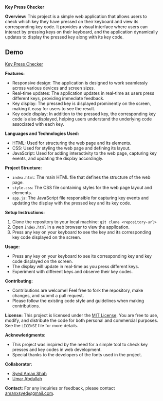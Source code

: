 **Key Press Checker**

**Overview:**
This project is a simple web application that allows users to check which key they have pressed on their keyboard and view its corresponding key code. It provides a visual interface where users can interact by pressing keys on their keyboard, and the application dynamically updates to display the pressed key along with its key code.

## Demo

[Key Press Checker](<#>)

**Features:**
- Responsive design: The application is designed to work seamlessly across various devices and screen sizes.
- Real-time updates: The application updates in real-time as users press different keys, providing immediate feedback.
- Key display: The pressed key is displayed prominently on the screen, making it easy for users to see the result.
- Key code display: In addition to the pressed key, the corresponding key code is also displayed, helping users understand the underlying code associated with each key.

**Languages and Technologies Used:**
- HTML: Used for structuring the web page and its elements.
- CSS: Used for styling the web page and defining its layout.
- JavaScript: Used for adding interactivity to the web page, capturing key events, and updating the display accordingly.

**Project Structure:**
- `index.html`: The main HTML file that defines the structure of the web page.
- `style.css`: The CSS file containing styles for the web page layout and elements.
- `app.js`: The JavaScript file responsible for capturing key events and updating the display with the pressed key and its key code.

**Setup Instructions:**
1. Clone the repository to your local machine: `git clone <repository-url>`
2. Open `index.html` in a web browser to view the application.
3. Press any key on your keyboard to see the key and its corresponding key code displayed on the screen.

**Usage:**
- Press any key on your keyboard to see its corresponding key and key code displayed on the screen.
- The display will update in real-time as you press different keys.
- Experiment with different keys and observe their key codes.

**Contributing:**
- Contributions are welcome! Feel free to fork the repository, make changes, and submit a pull request.
- Please follow the existing code style and guidelines when making contributions.

**License:**
This project is licensed under the [MIT License](https://opensource.org/licenses/MIT). You are free to use, modify, and distribute the code for both personal and commercial purposes. See the `LICENSE` file for more details.

**Acknowledgments:**
- This project was inspired by the need for a simple tool to check key presses and key codes in web development.
- Special thanks to the developers of the fonts used in the project.

**Collaborator:**
- [Syed Aman Shah](<https://github.com/amanxsyed>)
- [Umar Abdullah](<https://github.com/umarabdullah-991>)

**Contact:**
For any inquiries or feedback, please contact [amanxsyed@gmail.com](mailto:amanxsyed@gmail.com).
